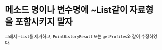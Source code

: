 # 메소드 명이나 변수명에 ~List같이 자료형을 포함시키지 말자

그래서 `~List`를 제거하고, `PointHistoryResult` 또는 `getProfiles`와 같이 수정하였다. 